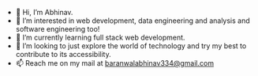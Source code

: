- 👋 Hi, I’m Abhinav.
- 👀 I’m interested in web development, data engineering and analysis and software engineering too!
- 🌱 I’m currently learning full stack web development.
- 💞️ I’m looking to just explore the world of technology and try my best to contribute to its accessibility.
- 📫 Reach me on my mail at baranwalabhinav334@gmail.com

